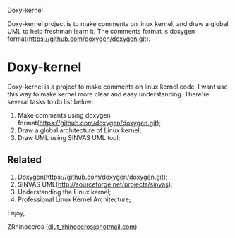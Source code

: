 Doxy-kernel

Doxy-kernel project is to make comments on linux kernel, and draw a global UML to help freshman learn it.
The comments format is doxygen format(https://github.com/doxygen/doxygen.git).

Doxy-kernel
===============
Doxy-kernel is a project to make comments on linux kernel code. 
I want use this way to make kernel more clear and easy understanding.
There're several tasks to do list below:
1. Make comments using doxygen format(https://github.com/doxygen/doxygen.git);
2. Draw a global architecture of Linux kernel;
3. Draw UML using SINVAS UML tool;

Related
---------
1. Doxygen(https://github.com/doxygen/doxygen.git);
2. SINVAS UML(http://sourceforge.net/projects/sinvas);
3. Understanding the Linux kernel;
4. Professional Linux Kernel Architecture;

Enjoy,

ZRhinoceros (dlut_rhinoceros@hotmail.com)

